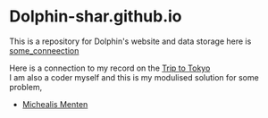 # Dolphin-shar.github.io
This is a repository for Dolphin's website and data storage
here is [some_conneection](some_connection.md)

Here is a connection to my record on the [Trip to Tokyo](Tokyo_Trip.md)<br>
I am also a coder myself and this is my modulised solution for some problem,<br>
* [Michealis Menten](Michaelis_menten.md)

